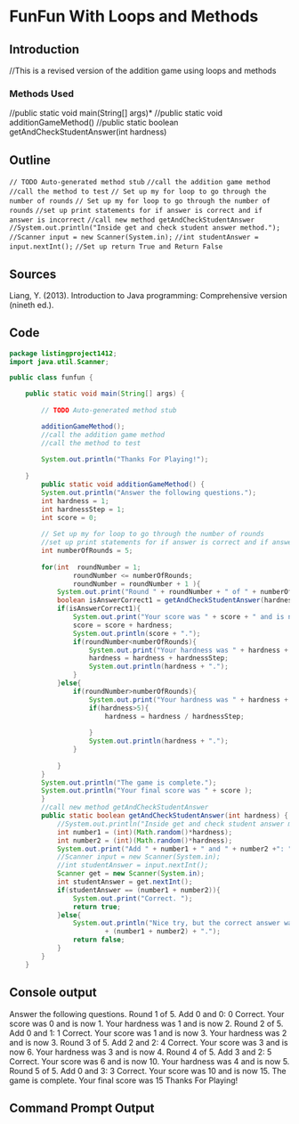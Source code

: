 # FunFun With Loops and Methods
## Introduction
//This is a revised version of the addition game using loops and methods 
### Methods Used
//public static void main(String[] args)*
//public static void additionGameMethod()
//public static boolean getAndCheckStudentAnswer(int hardness)
## Outline
```// TODO Auto-generated method stub```
```//call the addition game method```
```//call the method to test```
```// Set up my for loop to go through the number of rounds```
```// Set up my for loop to go through the number of rounds```
```//set up print statements for if answer is correct and if answer is incorrect```
```//call new method getAndCheckStudentAnswer```
```//System.out.println("Inside get and check student answer method.");```
```//Scanner input = new Scanner(System.in);```
```//int studentAnswer = input.nextInt();```
```//Set up return True and Return False```
## Sources 
Liang, Y. (2013). Introduction to Java programming: Comprehensive version (nineth ed.).
## Code
``` java
package listingproject1412;
import java.util.Scanner;

public class funfun {

	public static void main(String[] args) {
		
		// TODO Auto-generated method stub

		additionGameMethod();
		//call the addition game method
		//call the method to test
		
		System.out.println("Thanks For Playing!");
		
	}
		public static void additionGameMethod() {
		System.out.println("Answer the following questions.");
		int hardness = 1;
		int hardnessStep = 1;
		int score = 0;
		
		// Set up my for loop to go through the number of rounds
		//set up print statements for if answer is correct and if answer is incorrect
		int numberOfRounds = 5;
		
		for(int  roundNumber = 1;
				roundNumber <= numberOfRounds;
				roundNumber = roundNumber + 1 ){
			System.out.print("Round " + roundNumber + " of " + numberOfRounds + ". ");
			boolean isAnswerCorrect1 = getAndCheckStudentAnswer(hardness);
			if(isAnswerCorrect1){
				System.out.print("Your score was " + score + " and is now ");
				score = score + hardness;
				System.out.println(score + ".");
				if(roundNumber<numberOfRounds){
					System.out.print("Your hardness was " + hardness + " and is now ");
					hardness = hardness + hardnessStep;
					System.out.println(hardness + ".");
				}
			}else{
				if(roundNumber>numberOfRounds){
					System.out.print("Your hardness was " + hardness + " and is now ");
					if(hardness>5){
						hardness = hardness / hardnessStep;
						
					}
					System.out.println(hardness + ".");
				}
				
			}
		}
		System.out.println("The game is complete.");
		System.out.println("Your final score was " + score );
		}	
		//call new method getAndCheckStudentAnswer	
		public static boolean getAndCheckStudentAnswer(int hardness) {
			//System.out.println("Inside get and check student answer method.");
			int number1 = (int)(Math.random()*hardness);
			int number2 = (int)(Math.random()*hardness);
			System.out.print("Add " + number1 + " and " + number2 +": ");
			//Scanner input = new Scanner(System.in);
			//int studentAnswer = input.nextInt();
			Scanner get = new Scanner(System.in);
			int studentAnswer = get.nextInt();
			if(studentAnswer == (number1 + number2)){
				System.out.print("Correct. ");
				return true;
			}else{
				System.out.println("Nice try, but the correct answer was " 
						+ (number1 + number2) + ".");
				return false;
			}
		}
	}
```
## Console output
Answer the following questions.
Round 1 of 5. Add 0 and 0: 0
Correct. Your score was 0 and is now 1.
Your hardness was 1 and is now 2.
Round 2 of 5. Add 0 and 1: 1
Correct. Your score was 1 and is now 3.
Your hardness was 2 and is now 3.
Round 3 of 5. Add 2 and 2: 4
Correct. Your score was 3 and is now 6.
Your hardness was 3 and is now 4.
Round 4 of 5. Add 3 and 2: 5
Correct. Your score was 6 and is now 10.
Your hardness was 4 and is now 5.
Round 5 of 5. Add 0 and 3: 3
Correct. Your score was 10 and is now 15.
The game is complete.
Your final score was 15
Thanks For Playing!
## Command Prompt Output
